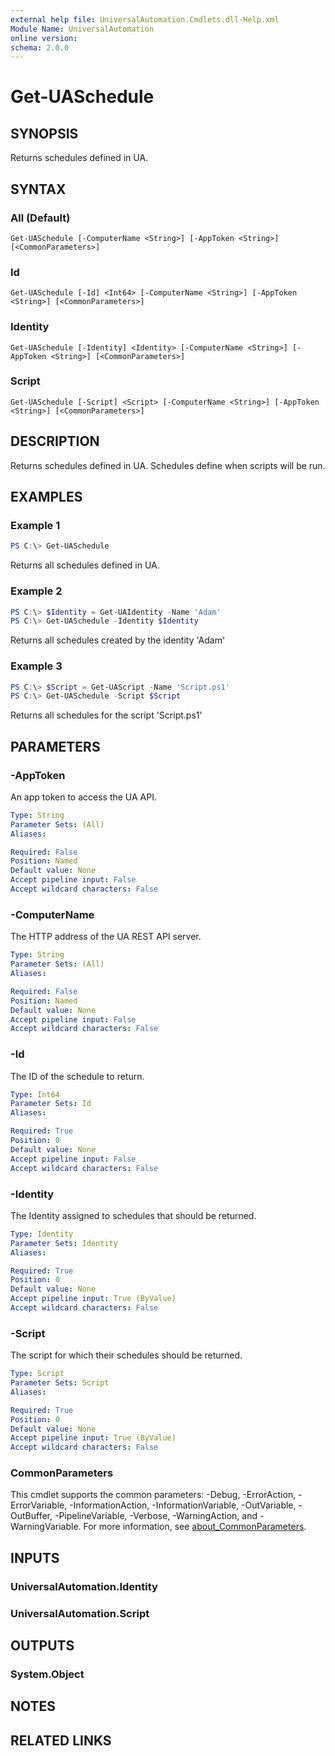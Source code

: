 ```yaml
---
external help file: UniversalAutomation.Cmdlets.dll-Help.xml
Module Name: UniversalAutomation
online version:
schema: 2.0.0
---
```


# Get-UASchedule

## SYNOPSIS
Returns schedules defined in UA.

## SYNTAX

### All (Default)
```
Get-UASchedule [-ComputerName <String>] [-AppToken <String>] [<CommonParameters>]
```

### Id
```
Get-UASchedule [-Id] <Int64> [-ComputerName <String>] [-AppToken <String>] [<CommonParameters>]
```

### Identity
```
Get-UASchedule [-Identity] <Identity> [-ComputerName <String>] [-AppToken <String>] [<CommonParameters>]
```

### Script
```
Get-UASchedule [-Script] <Script> [-ComputerName <String>] [-AppToken <String>] [<CommonParameters>]
```

## DESCRIPTION
Returns schedules defined in UA. Schedules define when scripts will be run. 

## EXAMPLES

### Example 1
```powershell
PS C:\> Get-UASchedule
```

Returns all schedules defined in UA. 

### Example 2
```powershell
PS C:\> $Identity = Get-UAIdentity -Name 'Adam'
PS C:\> Get-UASchedule -Identity $Identity
```

Returns all schedules created by the identity 'Adam'

### Example 3
```powershell
PS C:\> $Script = Get-UAScript -Name 'Script.ps1'
PS C:\> Get-UASchedule -Script $Script
```

Returns all schedules for the script 'Script.ps1'

## PARAMETERS

### -AppToken
An app token to access the UA API. 

```yaml
Type: String
Parameter Sets: (All)
Aliases:

Required: False
Position: Named
Default value: None
Accept pipeline input: False
Accept wildcard characters: False
```

### -ComputerName
The HTTP address of the UA REST API server.

```yaml
Type: String
Parameter Sets: (All)
Aliases:

Required: False
Position: Named
Default value: None
Accept pipeline input: False
Accept wildcard characters: False
```

### -Id
The ID of the schedule to return.

```yaml
Type: Int64
Parameter Sets: Id
Aliases:

Required: True
Position: 0
Default value: None
Accept pipeline input: False
Accept wildcard characters: False
```

### -Identity
The Identity assigned to schedules that should be returned. 

```yaml
Type: Identity
Parameter Sets: Identity
Aliases:

Required: True
Position: 0
Default value: None
Accept pipeline input: True (ByValue)
Accept wildcard characters: False
```

### -Script
The script for which their schedules should be returned. 

```yaml
Type: Script
Parameter Sets: Script
Aliases:

Required: True
Position: 0
Default value: None
Accept pipeline input: True (ByValue)
Accept wildcard characters: False
```

### CommonParameters
This cmdlet supports the common parameters: -Debug, -ErrorAction, -ErrorVariable, -InformationAction, -InformationVariable, -OutVariable, -OutBuffer, -PipelineVariable, -Verbose, -WarningAction, and -WarningVariable. For more information, see [about_CommonParameters](http://go.microsoft.com/fwlink/?LinkID=113216).

## INPUTS

### UniversalAutomation.Identity

### UniversalAutomation.Script

## OUTPUTS

### System.Object
## NOTES

## RELATED LINKS
